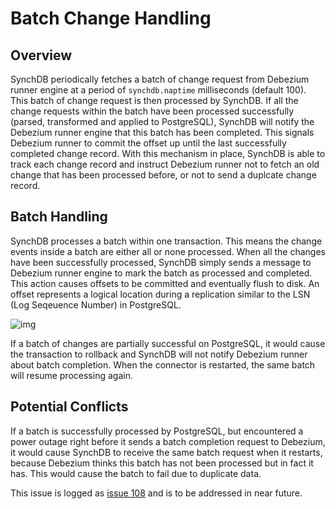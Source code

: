 # Batch Change Handling

## Overview
SynchDB periodically fetches a batch of change request from Debezium runner engine at a period of `synchdb.naptime` milliseconds (default 100). This batch of change request is then processed by SynchDB. If all the change requests within the batch have been processed successfully (parsed, transformed and applied to PostgreSQL), SynchDB will notify the Debezium runner engine that this batch has been completed. This signals Debezium runner to commit the offset up until the last successfully completed change record. With this mechanism in place, SynchDB is able to track each change record and instruct Debezium runner not to fetch an old change that has been processed before, or not to send a duplcate change record.

## Batch Handling
SynchDB processes a batch within one transaction. This means the change events inside a batch are either all or none processed. When all the changes have been successfully processed, SynchDB simply sends a message to Debezium runner engine to mark the batch as processed and completed. This action causes offsets to be committed and eventually flush to disk. An offset represents a logical location during a replication similar to the LSN (Log Seqeuence Number) in PostgreSQL.

![img](https://www.highgo.ca/wp-content/uploads/2024/12/synchdb-batch-new.png)


If a batch of changes are partially successful on PostgreSQL, it would cause the transaction to rollback and SynchDB will not notify Debezium runner about batch completion. When the connector is restarted, the same batch will resume processing again. 

## Potential Conflicts
If a batch is successfully processed by PostgreSQL, but encountered a power outage right before it sends a batch completion request to Debezium, it would cause SynchDB to receive the same batch request when it restarts, because Debezium thinks this batch has not been processed but in fact it has. This would cause the batch to fail due to duplicate data. 

This issue is logged as [issue 108](https://github.com/Hornetlabs/synchdb/issues/108) and is to be addressed in near future.